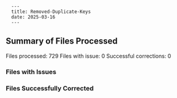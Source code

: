 
      ---
      title: Removed-Duplicate-Keys
      date: 2025-03-16
      ---
## Summary of Files Processed
Files processed: 729
Files with issue: 0
Successful corrections: 0

### Files with Issues


### Files Successfully Corrected

